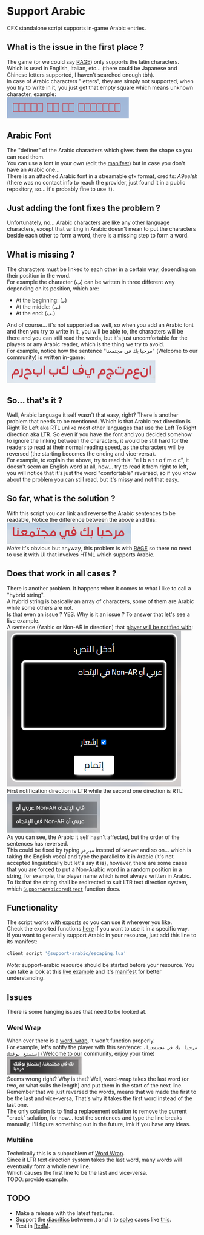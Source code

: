 # Support Arabic
CFX standalone script supports in-game Arabic entries.

## What is the issue in the first place ?
The game (or we could say [RAGE](https://en.wikipedia.org/wiki/Rockstar_Advanced_Game_Engine)) only supports the latin characters.  
Which is used in English, Italian, etc... (there could be Japanese and Chinese letters supported, I haven't searched enough tbh).  
In case of Arabic characters "letters", they are simply not supported, when you try to write in it, you just get that empty square which means unknown character, example:  
![Unknown Characters](https://raw.githubusercontent.com/imperfect-fivem/support-arabic/deb0a79fce54a8f784a58cfe24bd1690af10197b/images/unknown-characters.png)  

## Arabic Font
The "definer" of the Arabic characters which gives them the shape so you can read them.  
You can use a font in your own (edit the [manifest](https://github.com/imperfect-fivem/support-arabic/blob/deb0a79fce54a8f784a58cfe24bd1690af10197b/fxmanifest.lua#L9)) but in case you don't have an Arabic one...  
There is an attached Arabic font in a streamable gfx format, credits: *A9eelsh* (there was no contact info to reach the provider, just found it in a public repository, so... it's probably fine to use it).

## Just adding the font fixes the problem ?
Unfortunately, no... Arabic characters are like any other language characters, except that writing in Arabic doesn't mean to put the characters beside each other to form a word, there is a missing step to form a word.

## What is missing ?
The characters must be linked to each other in a certain way, depending on their position in the word.  
For example the character (ب) can be written in three different way depending on its position, which are:  
- At the beginning: (بـ)
- At the middle: (ـبـ)
- At the end: (ـب)  

And of course... it's not supported as well, so when you add an Arabic font and then you try to write in it, you will be able to, the characters will be there and you can still read the words, but it's just uncomfortable for the players or any Arabic reader, which is the thing we try to avoid.  
For example, notice how the sentence "مرحبا بك في مجتمعنا" (Welcome to our community) is written in-game:  
![Unlinked Arabic](https://raw.githubusercontent.com/imperfect-fivem/support-arabic/deb0a79fce54a8f784a58cfe24bd1690af10197b/images/unlinked-arabic.png)  

## So... that's it ?
Well, Arabic language it self wasn't that easy, right? There is another problem that needs to be mentioned. Which is that Arabic text direction is Right To Left aka RTL unlike most other languages that use the Left To Right direction aka LTR.
So even if you have the font and you decided somehow to ignore the linking between the characters, it would be still hard for the readers to read at their normal reading speed, as the characters will be reversed (the starting becomes the ending and vice-versa).  
For example, to explain the above, try to read this: "e l b a t r o f m o c", it doesn't seem an English word at all, now... try to read it from right to left, you will notice that it's just the word "comfortable" reversed, so if you know about the problem you can still read, but it's missy and not that easy.

## So far, what is the solution ?
With this script you can link and reverse the Arabic sentences to be readable, Notice the difference between the above and this:  
![Linked Arabic](https://raw.githubusercontent.com/imperfect-fivem/support-arabic/deb0a79fce54a8f784a58cfe24bd1690af10197b/images/linked-arabic.png)  
_Note:_ it's obvious but anyway, this problem is with [RAGE](https://en.wikipedia.org/wiki/Rockstar_Advanced_Game_Engine) so there no need to use it with UI that involves HTML which supports Arabic.

## Does that work in all cases ?
There is another problem. It happens when it comes to what I like to call a "hybrid string".  
A hybrid string is basically an array of characters, some of them are Arabic while some others are not.  
Is that even an issue ? YES. Why is it an issue ? To answer that let's see a live example.  
A sentence (Arabic or Non-AR in direction) that [player will be notified with](https://github.com/imperfect-fivem/support-arabic/blob/deb0a79fce54a8f784a58cfe24bd1690af10197b/examples/fivem/client.lua):  
![test-sentence](https://raw.githubusercontent.com/imperfect-fivem/support-arabic/deb0a79fce54a8f784a58cfe24bd1690af10197b/images/test-sentence.png)  
First notification direction is LTR while the second one direction is RTL:  
![direction-difference](https://raw.githubusercontent.com/imperfect-fivem/support-arabic/deb0a79fce54a8f784a58cfe24bd1690af10197b/images/direction-difference.png)  
As you can see, the Arabic it self hasn't affected, but the order of the sentences has reversed.  
This could be fixed by typing `سيرفر` instead of `Server` and so on... which is taking the English vocal and type the parallel to it in Arabic (it's not accepted linguistically but let's say it is), however, there are some cases that you are forced to put a Non-Arabic word in a random position in a string, for example, the player name which is not always written in Arabic.  
To fix that the string shall be redirected to suit LTR text direction system, which [`SupportArabic:redirect`](https://github.com/imperfect-fivem/support-arabic/blob/deb0a79fce54a8f784a58cfe24bd1690af10197b/Exports.md#supportarabicredirect) function does.

## Functionality
The script works with [exports](https://docs.fivem.net/docs/scripting-reference/runtimes/javascript/functions/exports/) so you can use it wherever you like.  
Check the exported functions [here](https://github.com/imperfect-fivem/support-arabic/blob/deb0a79fce54a8f784a58cfe24bd1690af10197b/Exports.md) if you want to use it in a specific way.  
If you want to generally support Arabic in your resource, just add this line to its manifest:  
```lua
client_script '@support-arabic/escaping.lua'
```
_Note:_ support-arabic resource should be started before your resource.
You can take a look at this [live example](https://github.com/imperfect-fivem/support-arabic/tree/deb0a79fce54a8f784a58cfe24bd1690af10197b/examples/fivem) and it's [manifest](https://github.com/imperfect-fivem/support-arabic/blob/deb0a79fce54a8f784a58cfe24bd1690af10197b/fxmanifest.lua#L22) for better understanding.

## Issues
There is some hanging issues that need to be looked at.

### Word Wrap 
When ever there is a [word-wrap](https://en.wikipedia.org/wiki/Line_wrap_and_word_wrap), it won't function properly.  
For example, let's notify the player with this sentence: `مرحبا بك في مجتمعنا، إستمتع بوقتك` (Welcome to our community, enjoy your time)  
![Wrap Arabic](https://raw.githubusercontent.com/imperfect-fivem/support-arabic/deb0a79fce54a8f784a58cfe24bd1690af10197b/images/wrap-arabic.png)  
Seems wrong right? Why is that? Well, word-wrap takes the last word (or two, or what suits the length) and put them in the start of the next line.  
Remember that we just reversed the words, means that we made the first to be the last and vice-versa, That's why it takes the first word instead of the last one.  
The only solution is to find a replacement solution to remove the current "crack" solution, for now... test the sentences and type the line breaks manually, I'll figure something out in the future, lmk if you have any ideas.

### Multiline
Technically this is a subproblem of [Word Wrap](#word-wrap).  
Since it LTR text direction system takes the last word, many words will eventually form a whole new line.  
Which causes the first line to be the last and vice-versa.  
TODO: provide example.

## TODO
- Make a release with the latest features.
- Support the [diacritics](https://en.wikipedia.org/wiki/Arabic_diacritics) between `ل` and `ا` to [solve](https://github.com/imperfect-fivem/support-arabic/blob/deb0a79fce54a8f784a58cfe24bd1690af10197b/src/linking.js#L131) cases like [this](https://github.com/imperfect-fivem/support-arabic/blob/deb0a79fce54a8f784a58cfe24bd1690af10197b/examples/test-result.log#L45).
- Test in [RedM](https://redm.net/).

